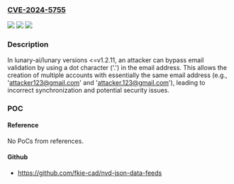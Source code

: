 ### [CVE-2024-5755](https://cve.mitre.org/cgi-bin/cvename.cgi?name=CVE-2024-5755)
![](https://img.shields.io/static/v1?label=Product&message=lunary-ai%2Flunary&color=blue)
![](https://img.shields.io/static/v1?label=Version&message=unspecified%3C%3D%20latest%20&color=brighgreen)
![](https://img.shields.io/static/v1?label=Vulnerability&message=CWE-821%20Incorrect%20Synchronization&color=brighgreen)

### Description

In lunary-ai/lunary versions <=v1.2.11, an attacker can bypass email validation by using a dot character ('.') in the email address. This allows the creation of multiple accounts with essentially the same email address (e.g., 'attacker123@gmail.com' and 'attacker.123@gmail.com'), leading to incorrect synchronization and potential security issues.

### POC

#### Reference
No PoCs from references.

#### Github
- https://github.com/fkie-cad/nvd-json-data-feeds


